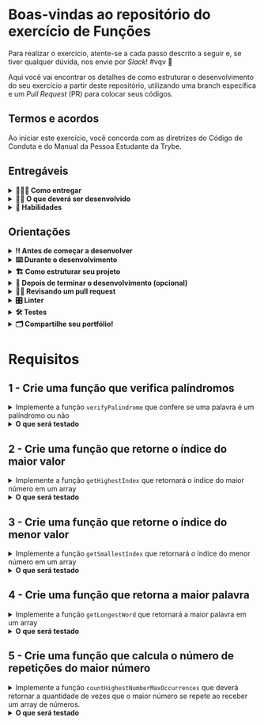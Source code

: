 # Boas-vindas ao repositório do exercício de Funções

Para realizar o exercício, atente-se a cada passo descrito a seguir e, se tiver qualquer dúvida, nos envie por _Slack_! #vqv 🚀

Aqui você vai encontrar os detalhes de como estruturar o desenvolvimento do seu exercício a partir deste repositório, utilizando uma branch específica e um _Pull Request_ (PR) para colocar seus códigos.

## Termos e acordos

Ao iniciar este exercício, você concorda com as diretrizes do Código de Conduta e do Manual da Pessoa Estudante da Trybe.

## Entregáveis

<details>
  <summary><strong>🤷🏽‍♀️ Como entregar</strong></summary><br />

Para entregar o seu exercício você deverá criar um _Pull Request_ neste repositório.

Lembre-se que você pode consultar nosso conteúdo sobre [Git & GitHub](https://app.betrybe.com/learn/course/5e938f69-6e32-43b3-9685-c936530fd326/module/fc998c60-386e-46bc-83ca-4269beb17e17/section/fe827a71-3222-4b4d-a66f-ed98e09961af/day/1a530297-e176-4c79-8ed9-291ae2950540/lesson/2b2edce7-9c49-4907-92a2-aa571f823b79) e nosso [Blog - Git & GitHub](https://blog.betrybe.com/tecnologia/git-e-github/) sempre que precisar!

</details>

<details>
  <summary><strong>👨‍💻 O que deverá ser desenvolvido</strong></summary><br />

Vamos fazer um exercício que vai deixar nítido como funções com responsabilidades bem definidas deixam o código mais bem escrito. Para isso, vamos criar uma série de funções com respostas já definidas e exercitar nossa lógica de programação.

</details>

<details>
  <summary><strong>📝 Habilidades</strong></summary><br />

Neste exercício, verificamos se você é capaz de:

- Criar funções em JavaScript;

- Criar loops para percorrer e manipular arrays;

- Utilizar estruturas condicionais;

- Utilizar lógica de programação para estruturar e resolver problemas.

</details>

## Orientações

<details>
  <summary><strong>‼️ Antes de começar a desenvolver</strong></summary><br />

1. Clone o repositório
   - Use o comando: `git clone git@github.com:tryber/sd-034-exercise-functions`.
   - Entre na pasta do repositório que você acabou de clonar:
     - `cd sd-034-exercise-functions`

2. Instale as dependências

   - `npm install`.

3. Crie uma branch a partir da branch `main`

   - Verifique que você está na branch `main`
     - Exemplo: `git branch`
   - Se não estiver, mude para a branch `main`
     - Exemplo: `git checkout main`
   - Agora crie uma branch à qual você vai submeter os `commits` do seu exercício
     - Você deve criar uma branch no seguinte formato: `nome-de-usuario-nome-do-exercicio`
     - Exemplo: `git checkout -b joaozinho-exercise-functions`

4. Adicione as mudanças ao _stage_ do Git e faça um `commit`

   - Verifique que as mudanças ainda não estão no _stage_
     - Exemplo: `git status` (deve aparecer listada a pasta _joaozinho_ em vermelho)
   - Adicione o novo arquivo ao _stage_ do Git
     - Exemplo:
       - `git add .` (adicionando todas as mudanças - _que estavam em vermelho_ - ao stage do Git)
       - `git status` (deve aparecer listado o arquivo _joaozinho/README.md_ em verde)
   - Faça o `commit` inicial
     - Exemplo:
       - `git commit -m 'iniciando o exercício x'` (fazendo o primeiro commit)
       - `git status` (deve aparecer uma mensagem tipo _nothing to commit_ )

5. Adicione a sua branch com o novo `commit` ao repositório remoto

   - Usando o exemplo anterior: `git push -u origin joaozinho-exercise-functions`

6. Crie um novo `Pull Request` _(PR)_

   - Vá até a página de _Pull Requests_ do [repositório no GitHub](https://github.com/tryber/sd-034-exercise-functions/pulls)
   - Clique no botão verde _"New pull request"_
   - Clique na caixa de seleção _"Compare"_ e escolha a sua branch **com atenção**
   - Coloque um título para a sua _Pull Request_
     - Exemplo: _"Cria tela de busca"_
   - Clique no botão verde _"Create pull request"_
   - Adicione uma descrição para o _Pull Request_ e clique no botão verde _"Create pull request"_
   - **Não se preocupe em preencher mais nada por enquanto!**
   - Volte até a [página de _Pull Requests_ do repositório](https://github.com/tryber/sd-034-exercise-functions/pulls) e confira que o seu _Pull Request_ está criado

</details>

<details>
  <summary><strong>⌨️ Durante o desenvolvimento</strong></summary><br />

- Faça `commits` das alterações que você fizer no código regularmente

- Lembre-se de sempre após um (ou alguns) `commits` atualizar o repositório remoto

- Os comandos que você utilizará com mais frequência são:
  1. `git status` _(para verificar o que está em vermelho - fora do stage - e o que está em verde - no stage)_
  2. `git add` _(para adicionar arquivos ao stage do Git)_
  3. `git commit` _(para criar um commit com os arquivos que estão no stage do Git)_
  4. `git push -u origin nome-da-branch` _(para enviar o commit para o repositório remoto na primeira vez que fizer o `push` de uma nova branch)_
  5. `git push` _(para enviar o commit para o repositório remoto após o passo anterior)_

</details>

<details>
  <summary>
<strong>🏗 Como estruturar seu projeto</strong>
  </summary> <br />

O seu Pull Request deverá conter o arquivo `src/functions.js` com suas funções implementadas.

- Crie as funções no arquivo `functions.js` que está no diretório `src`, usando os mesmos nomes especificados nos comentários. Você pode criar outras funções de auxílio, entretanto, **você deve criar e utilizar as funções com os nomes que estão nos comentários, pois estas que serão avaliadas.**

> **De olho na dica 👀**: Utilize `console.log()` para testar as funções localmente, mas remova antes de fazer o `push` 😉.

</details>

<details>
  <summary><strong>🤝 Depois de terminar o desenvolvimento (opcional)</strong></summary><br />

Para sinalizar que o seu exercício está pronto para o _"Code Review"_, faça o seguinte:

- Vá até a página **DO SEU** _Pull Request_, adicione a label de _"code-review"_ e marque seus colegas:

  - No menu à direita, clique no _link_ **"Labels"** e escolha a _label_ **code-review**;

  - No menu à direita, clique no _link_ **"Assignees"** e escolha **o seu usuário**;

  - No menu à direita, clique no _link_ **"Reviewers"** e digite `students`, selecione o time `tryber/students-sd-034`.

Caso tenha alguma dúvida, [aqui tem um video explicativo](https://vimeo.com/362189205).

</details>

<details>
  <summary><strong>🕵🏿 Revisando um pull request</strong></summary><br />

Use o conteúdo sobre [Code Review](https://app.betrybe.com/learn/course/5e938f69-6e32-43b3-9685-c936530fd326/module/f04cdb21-382e-4588-8950-3b1a29afd2dd/section/b3af2f05-08e5-4b4a-9667-6f5f729c351d/lesson/36268865-fc46-40c7-92bf-cbded9af9006) para te ajudar a revisar os _Pull Requests_.

</details>

<details>
  <summary><strong>🎛 Linter</strong></summary><br />

Para garantir a qualidade do código, vamos utilizar neste exercício os linters `ESLint` e `StyleLint`.
Assim o código estará alinhado com as boas práticas de desenvolvimento, sendo mais legível
e de fácil manutenção! Para rodá-los localmente, execute os comandos abaixo:

```bash
  npm run lint
  npm run lint:styles
```

Em caso de dúvidas, confira o material do course sobre [ESLint e Stylelint](https://app.betrybe.com/learn/course/5e938f69-6e32-43b3-9685-c936530fd326/module/f04cdb21-382e-4588-8950-3b1a29afd2dd/section/3b1546b5-f7bc-40f7-a674-77b16c408756/lesson/0c9e8c0e-24c3-4526-ba6b-60d95913e022).

:warning: **NESTE EXERCÍCIO O ESLINT NÃO SERÁ AVALIADO. VOCÊ PODE RODAR O TESTE LOCALMENTE E FAZER AS CORREÇÕES SE DESEJAR!** :warning:

</details>

<details>
  <summary><strong>🛠 Testes</strong></summary><br />

⚠️**AVISO**: Muito cuidado com os nomes especificados nos requisitos! O conteúdo deve ser **exatamente igual** ao texto descrito no requisito.

Para verificar a solução proposta, você pode efetuar todos os testes localmente, basta executar:

```bash
npm test
```

**_ou_**

Para executar um arquivo de teste específico, utilize `npm test nomeDoArquivoDeTeste`:

```bash
npm test verifyPalindrome
```

⚠️ Atenção: **O avaliador automático não necessariamente avalia seu exercício na ordem em que os requisitos aparecem no readme. Isso acontece para deixar o processo de avaliação mais rápido. Então, não se assuste se isso acontecer, ok?**

</details>

<details>
  <summary><strong>🗂 Compartilhe seu portfólio!</strong></summary><br />

Você sabia que o LinkedIn é a principal rede social profissional e compartilhar o seu aprendizado lá é muito importante para quem deseja construir uma carreira de sucesso? Compartilhe esse exercício no seu LinkedIn, marque o perfil da Trybe (@trybe) e mostre para a sua rede toda a sua evolução.

</details>

# Requisitos

## 1 - Crie uma função que verifica palíndromos

<details>
  <summary>Implemente a função <code>verifyPalindrome</code> que confere se uma palavra é um palíndromo ou não</summary> <br />

- A função `verifyPalindrome` recebe como parâmetro uma `string` e deve retornar `true` se essa `string` for um palíndromo ou `false` se não for.
- Um palíndromo é uma palavra, frase ou sequência de caracteres que pode ser lida da mesma forma, seja da esquerda para a direita ou da direita para a esquerda, mantendo a mesma sequência de caracteres. Caso queira aprofundar, [veja a definição aqui](https://pt.wikipedia.org/wiki/Pal%C3%ADndromo).

> **Para refletir 💭**: como você faria para verificar se uma palavra é igual a inversão dela mesma?

> **De olho na dica 👀**: com do loop `for`, você pode percorrer a string de trás para frente, começando do último caractere e indo até o primeiro.

</details>

<details>
  <summary><strong>O que será testado</strong></summary> <br />

- A função `verifyPalindrome` deve retornar `true` quando receber a string `'arara'`;

- A função `verifyPalindrome` deve retornar `false` quando receber a string `'desenvolvimento'`.

</details>

## 2 - Crie uma função que retorne o índice do maior valor

<details>
  <summary>Implemente a função <code>getHighestIndex</code> que retornará o índice do maior número em um array</summary> <br />

- A função `getHighestIndex` recebe como parâmetro um `array` de inteiros, não repetidos, e deve retornar o índice do array, em formato de número, onde se encontra o maior valor desse `array`.

> **Atenção ⚠️:** o requisito pede o **index**, não o número.

</details>

<details>
  <summary><strong>O que será testado</strong></summary> <br />

- A função `getHighestIndex` deve retornar `4` quando receber o array `[2, 3, 6, 7, 10, 1]`;

- A função `getHighestIndex` deve retornar `0` quando receber o array `[9, 1, 3, 5, 7]`;

- A função `getHighestIndex` deve retornar `1` quando receber o array `[-9, -1, -3, -5, -7]`.

</details>

## 3 - Crie uma função que retorne o índice do menor valor

<details>
  <summary>Implemente a função <code>getSmallestIndex</code> que retornará o índice do menor número em um array</summary> <br />

- A função `getSmallestIndex` recebe como parâmetro um `array` de inteiros, não repetidos, e deve retornar o índice do array, em formato de número, onde se encontra o menor valor desse `array`.

> **Atenção ⚠️:** o requisito pede o **index**, não o número.

</details>

<details>
  <summary><strong>O que será testado</strong></summary> <br />

- A função `getSmallestIndex` deve retornar `5` quando receber o array `[2, 3, 6, 7, 10, 1]`;

- A função `getSmallestIndex` deve retornar `6` quando receber o array `[2, 4, 6, 7, 10, 0, -3]`.

</details>

## 4 - Crie uma função que retorna a maior palavra

<details>
  <summary>Implemente a função <code>getLongestWord</code> que retornará a maior palavra em um array</summary> <br />

- A função `getLongestWord` recebe como parâmetro um `array` de `strings`, não repetidas, e deve retornar a palavra com a maior quantidade de caracteres.

</details>

<details>
  <summary><strong>O que será testado</strong></summary> <br />

- A função `getLongestWord` deve retornar `Fernanda` quando receber o array `['José', 'Lucas', 'Nádia', 'Fernanda', 'Cairo', 'Joana']`;

- A função `getLongestWord` deve retornar `JavaScript` quando receber o array `['JavaScript', 'HTML', 'CSS', 'GitHub', 'Unix']`;

</details>

## 5 - Crie uma função que calcula o número de repetições do maior número

<details>
  <summary>
Implemente a função <code>countHighestNumberMaxOccurrences</code> que deverá retornar a quantidade de vezes que o maior número se repete ao receber um array de números.</summary> <br />

A função `countHighestNumberMaxOccurrences` deve retornar a quantidade de vezes que o **maior** número se repete dentro do array. Por exemplo:

Caso o parâmetro seja um array com valores `[9, 1, 2, 3, 9, 5, 7]`, a função deverá retornar `2`, que é a quantidade de vezes que o número `9`  — maior número do array — se repete.

</details>

<details>
  <summary><strong>O que será testado</strong></summary> <br />

- A função `countHighestNumberMaxOccurrences` deve retornar `2` quando receber o parâmetro `[9, 1, 2, 3, 9, 5, 7]`;

- A função `countHighestNumberMaxOccurrences` deve retornar `1` quando receber o parâmetro `[0, 4, 4, 4, 9, 2, 1]`;

- A função `countHighestNumberMaxOccurrences` deve retornar `3` quando receber o parâmetro `[0, 0, 0]`.

</details>
